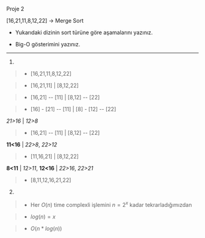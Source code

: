 Proje 2

[16,21,11,8,12,22] -> Merge Sort

* Yukarıdaki dizinin sort türüne göre aşamalarını yazınız.

* Big-O gösterimini yazınız.

---

1.
>   * [16,21,11,8,12,22]

>   * [16,21,11] | [8,12,22]

>   * [16,21] -- [11] | [8,12] -- [22]

>   * [16] - [21] -- [11] | [8] - [12] -- [22]

*21>16* | *12>8*

>   * [16,21] -- [11] | [8,12] -- [22]

**11<16** | *22>8*, *22>12*

>   * [11,16,21] | [8,12,22]

**8<11** | *12>11*, **12<16** | *22>16*, *22>21*

>   * [8,11,12,16,21,22]

<p>

2.
>   * Her $O(n)$ time complexli işlemini $n=2^x$ kadar tekrarladığımızdan

>   * $log(n)=x$

>   * $O(n*log(n))$